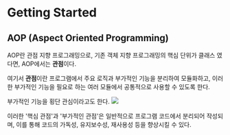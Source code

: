 # Getting Started

## AOP (Aspect Oriented Programming)
AOP란 관점 지향 프로그래밍으로, 기존 객체 지향 프로그래밍의 핵심 단위가 클래스 였다면,
AOP에서는 **관점**이다.

여기서 **관점**이란 프로그램에서 주요 로직과 부가적인 기능을 분리하여 모듈화하고, 이러한 부가적인 기능을 필요로 하는 
여러 모듈에서 공통적으로 사용할 수 있도록 한다.

부가적인 기능을 횡단 관심이라고도 한다.
![](https://itwiki.kr/images/4/48/AOP%EC%9D%98_%ED%95%B5%EC%8B%AC%EA%B4%80%EC%8B%AC%EA%B3%BC_%ED%9A%A1%EB%8B%A8%EA%B4%80%EC%8B%AC.jpg)

이러한 '핵심 관점'과 '부가적인 관점'은 일반적으로 프로그램 코드에서 분리되어 작성되며, 이를 통해 코드의 가독성, 유지보수성, 재사용성 등을 향상시킬 수 있다.
